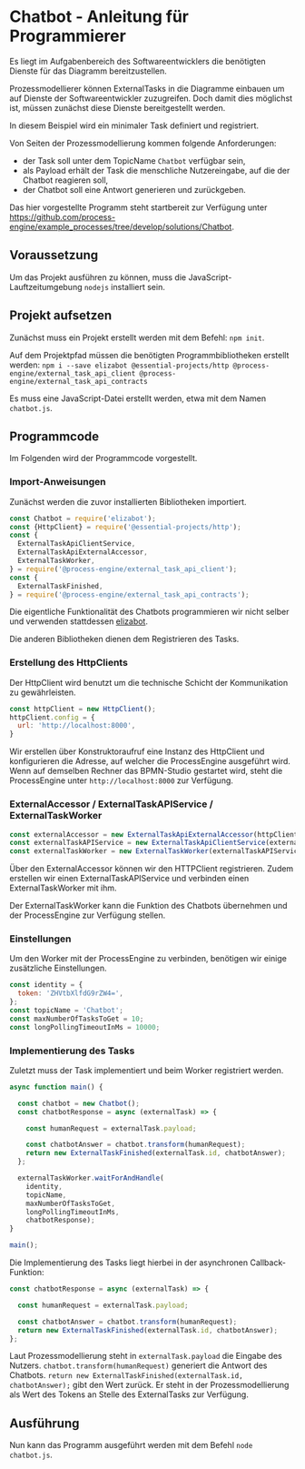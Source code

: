 # Chatbot - Anleitung für Programmierer

Es liegt im Aufgabenbereich des Softwareentwicklers die benötigten
Dienste für das Diagramm bereitzustellen.

Prozessmodellierer können ExternalTasks in die Diagramme einbauen um
auf Dienste der Softwareentwickler zuzugreifen. Doch damit dies
möglichst ist, müssen zunächst diese Dienste bereitgestellt werden.

In diesem Beispiel wird ein minimaler Task definiert und registriert.

Von Seiten der Prozessmodellierung kommen folgende Anforderungen:

- der Task soll unter dem TopicName `Chatbot` verfügbar sein,
- als Payload erhält der Task die menschliche Nutzereingabe, auf die
  der Chatbot reagieren soll,
- der Chatbot soll eine Antwort generieren und zurückgeben.

Das hier vorgestellte Programm steht startbereit zur Verfügung unter
https://github.com/process-engine/example_processes/tree/develop/solutions/Chatbot.

## Voraussetzung

Um das Projekt ausführen zu können, muss die
JavaScript-Lauftzeitumgebung `nodejs` installiert sein.

## Projekt aufsetzen

Zunächst muss ein Projekt erstellt werden mit dem Befehl: `npm init`.

Auf dem Projektpfad müssen die benötigten Programmbibliotheken
erstellt werden: `npm i --save elizabot @essential-projects/http
@process-engine/external_task_api_client
@process-engine/external_task_api_contracts`

Es muss eine JavaScript-Datei erstellt werden, etwa mit dem Namen `chatbot.js`.

## Programmcode

Im Folgenden wird der Programmcode vorgestellt.

### Import-Anweisungen

Zunächst werden die zuvor installierten Bibliotheken importiert.

```js
const Chatbot = require('elizabot');
const {HttpClient} = require('@essential-projects/http');
const {
  ExternalTaskApiClientService,
  ExternalTaskApiExternalAccessor,
  ExternalTaskWorker,
} = require('@process-engine/external_task_api_client');
const {
  ExternalTaskFinished,
} = require('@process-engine/external_task_api_contracts');
```

Die eigentliche Funktionalität des Chatbots programmieren wir nicht
selber und verwenden stattdessen
[elizabot](https://github.com/tkafka/node-elizabot).

Die anderen Bibliotheken dienen dem Registrieren des Tasks.

### Erstellung des HttpClients

Der HttpClient wird benutzt um die technische Schicht der
Kommunikation zu gewährleisten.

```js
const httpClient = new HttpClient();
httpClient.config = {
  url: 'http://localhost:8000',
}
```

Wir erstellen über Konstruktoraufruf eine Instanz des HttpClient und
konfigurieren die Adresse, auf welcher die ProcessEngine ausgeführt
wird. Wenn auf demselben Rechner das BPMN-Studio gestartet wird, steht
die ProcessEngine unter `http://localhost:8000` zur Verfügung.

### ExternalAccessor / ExternalTaskAPIService / ExternalTaskWorker

```js
const externalAccessor = new ExternalTaskApiExternalAccessor(httpClient);
const externalTaskAPIService = new ExternalTaskApiClientService(externalAccessor);
const externalTaskWorker = new ExternalTaskWorker(externalTaskAPIService);
```

Über den ExternalAccessor können wir den HTTPClient registrieren.
Zudem erstellen wir einen ExternalTaskAPIService und verbinden einen
ExternalTaskWorker mit ihm.

Der ExternalTaskWorker kann die Funktion des Chatbots übernehmen und
der ProcessEngine zur Verfügung stellen.

### Einstellungen

Um den Worker mit der ProcessEngine zu verbinden, benötigen wir einige
zusätzliche Einstellungen.

```js
const identity = {
  token: 'ZHVtbXlfdG9rZW4=',
};
const topicName = 'Chatbot';
const maxNumberOfTasksToGet = 10;
const longPollingTimeoutInMs = 10000;
```

### Implementierung des Tasks

Zuletzt muss der Task implementiert und beim Worker registriert werden.

```js
async function main() {

  const chatbot = new Chatbot();
  const chatbotResponse = async (externalTask) => {

    const humanRequest = externalTask.payload;

    const chatbotAnswer = chatbot.transform(humanRequest);
    return new ExternalTaskFinished(externalTask.id, chatbotAnswer);
  };

  externalTaskWorker.waitForAndHandle(
    identity,
    topicName,
    maxNumberOfTasksToGet,
    longPollingTimeoutInMs,
    chatbotResponse);
}

main();
```

Die Implementierung des Tasks liegt hierbei in der asynchronen Callback-Funktion:

```js
const chatbotResponse = async (externalTask) => {

  const humanRequest = externalTask.payload;

  const chatbotAnswer = chatbot.transform(humanRequest);
  return new ExternalTaskFinished(externalTask.id, chatbotAnswer);
};
```

Laut Prozessmodellierung steht in `externalTask.payload` die Eingabe
des Nutzers.  `chatbot.transform(humanRequest)` generiert die Antwort
des Chatbots.  `return new ExternalTaskFinished(externalTask.id,
chatbotAnswer);` gibt den Wert zurück.  Er steht in der
Prozessmodellierung als Wert des Tokens an Stelle des ExternalTasks
zur Verfügung.

## Ausführung

Nun kann das Programm ausgeführt werden mit dem Befehl `node
chatbot.js`.
